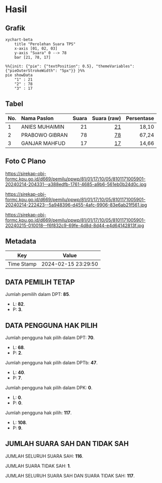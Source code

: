 # Hasil

## Grafik

```mermaid
xychart-beta
    title "Perolehan Suara TPS"
    x-axis [01, 02, 03]
    y-axis "Suara" 0 --> 78
    bar [21, 78, 17]
```

```mermaid
%%{init: {"pie": {"textPosition": 0.5}, "themeVariables": {"pieOuterStrokeWidth": "5px"}} }%%
pie showData
    "1" : 21
    "2" : 78
    "3" : 17
```

## Tabel

| No. | Nama Paslon    | Suara | Suara (raw) | Persentase |
|:--- |:-------------- | -----:| -----------:| ----------:|
| 1   | ANIES MUHAIMIN | 21    | [21][p-1]   | 18,10      |
| 2   | PRABOWO GIBRAN | 78    | [78][p-2]   | 67,24      |
| 3   | GANJAR MAHFUD  | 17    | [17][p-3]   | 14,66      |


[p-1]: https://github.com/gigit-pemilu/pemilu-2024-81-maluku/blob/main/pilpres/hitung-suara/sub/81-maluku/sub/01-maluku-tengah/sub/17-kota-masohi/sub/1005-letwaru/sub/901-tps/sub/paslon-1.txt
[p-2]: https://github.com/gigit-pemilu/pemilu-2024-81-maluku/blob/main/pilpres/hitung-suara/sub/81-maluku/sub/01-maluku-tengah/sub/17-kota-masohi/sub/1005-letwaru/sub/901-tps/sub/paslon-2.txt
[p-3]: https://github.com/gigit-pemilu/pemilu-2024-81-maluku/blob/main/pilpres/hitung-suara/sub/81-maluku/sub/01-maluku-tengah/sub/17-kota-masohi/sub/1005-letwaru/sub/901-tps/sub/paslon-3.txt

## Foto C Plano

https://sirekap-obj-formc.kpu.go.id/d669/pemilu/ppwp/81/01/17/10/05/8101171005901-20240214-204331--a388edfb-1761-4685-a9b6-561eb0b24d0c.jpg

https://sirekap-obj-formc.kpu.go.id/d669/pemilu/ppwp/81/01/17/10/05/8101171005901-20240214-222423--5a948396-d455-4afc-9906-83e6ab21f561.jpg

https://sirekap-obj-formc.kpu.go.id/d669/pemilu/ppwp/81/01/17/10/05/8101171005901-20240215-010018--f6f832c9-69fe-4d8d-8d44-e4d64142813f.jpg


## Metadata

| Key        | Value               |
| ---------- | ------------------- |
| Time Stamp | 2024-02-15 23:29:50 |


## DATA PEMILIH TETAP

Jumlah pemilih dalam DPT: **85**.
 * L: **82**.
 * P: **3**.

## DATA PENGGUNA HAK PILIH

Jumlah pengguna hak pilih dalam DPT: **70**.
 * L: **68**.
 * P: **2**.

Jumlah pengguna hak pilih dalam DPTb: **47**.
 * L: **40**.
 * P: **7**.

Jumlah pengguna hak pilih dalam DPK: **0**.
 * L: **0**.
 * P: **0**.

Jumlah pengguna hak pilih: **117**.
 * L: **108**.
 * P: **9**.

## JUMLAH SUARA SAH DAN TIDAK SAH

JUMLAH SELURUH SUARA SAH: **116**.

JUMLAH SUARA TIDAK SAH: **1**.

JUMLAH SELURUH SUARA SAH DAN SUARA TIDAK SAH: **117**.


